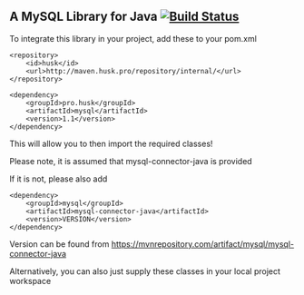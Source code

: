 ## A MySQL Library for Java [![Build Status](https://travis-ci.com/Huskehhh/MySQL.svg?branch=master)](https://travis-ci.com/Huskehhh/MySQL)

To integrate this library in your project, add these to your pom.xml
```
<repository>
    <id>husk</id>
    <url>http://maven.husk.pro/repository/internal/</url>
</repository>
```

```
<dependency>
    <groupId>pro.husk</groupId>
    <artifactId>mysql</artifactId>
    <version>1.1</version>
</dependency>
```

This will allow you to then import the required classes!

Please note, it is assumed that mysql-connector-java is provided

If it is not, please also add

```
<dependency>
    <groupId>mysql</groupId>
    <artifactId>mysql-connector-java</artifactId>
    <version>VERSION</version>
</dependency>
```

Version can be found from 
https://mvnrepository.com/artifact/mysql/mysql-connector-java

Alternatively, you can also just supply these classes in your local project workspace
